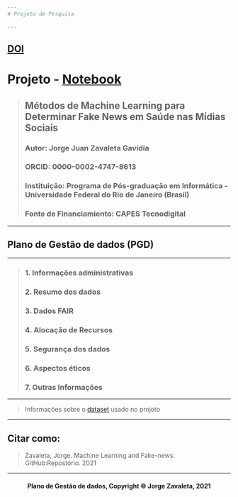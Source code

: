```yaml
---
# Projeto de Pesquisa

---
```

[DOI](aqui)
---
# Projeto - [Notebook](Plano_de_Gestao_de_Dados.ipynb)
> ## Métodos de Machine Learning para Determinar Fake News em Saúde nas Mídias Sociais
> ### Autor: Jorge Juan Zavaleta Gavidia
> ### ORCID: 0000-0002-4747-8613
> ### Instituição: Programa de Pós-graduação em Informática - Universidade Federal do Rio de Janeiro (Brasil)
> ### Fonte de Financiamiento: CAPES Tecnodigital

---
## Plano de Gestão de dados (PGD)

---
> ### 1. Informações administrativas
> ### 2. Resumo dos dados
> ### 3. Dados FAIR
> ### 4. Alocação de Recursos
> ### 5. Segurança dos dados
> ### 6. Aspectos éticos
> ### 7. Outras Informações

---
> Informações sobre o [dataset](dataset.md) usado no projeto

---
## Citar como:
> Zavaleta, Jorge. Machine Learning and Fake-news. GitHub:Repostório. 2021

---
#### <center>Plano de Gestão de dados,  Copyright &copy;  Jorge Zavaleta, 2021</center>
